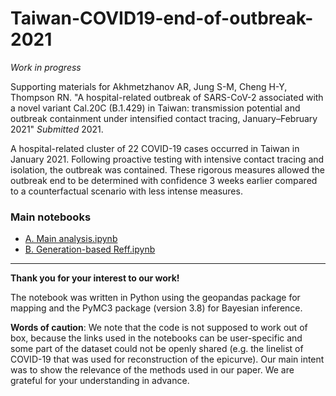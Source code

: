 # Taiwan-COVID19-end-of-outbreak-2021

*Work in progress*

Supporting materials for Akhmetzhanov AR, Jung S-M, Cheng H-Y, Thompson RN. "A hospital-related outbreak of SARS-CoV-2 associated with a novel variant Cal.20C (B.1.429) in Taiwan: transmission potential and outbreak containment under intensified contact tracing, January–February 2021" *Submitted* 2021.

A hospital-related cluster of 22 COVID-19 cases occurred in Taiwan in January 2021. Following proactive testing with intensive contact tracing and isolation, the outbreak was contained. These rigorous measures allowed the outbreak end to be determined with confidence 3 weeks earlier compared to a counterfactual scenario with less intense measures. 

### Main notebooks

* [A. Main analysis.ipynb](https://nbviewer.jupyter.org/github/aakhmetz/Taiwan-COVID19-end-of-outbreak-JanFeb2021/blob/main/scripts/Andrei/A.%20Main%20analysis.ipynb) 
* [B. Generation-based Reff.ipynb](https://nbviewer.jupyter.org/github/aakhmetz/Taiwan-COVID19-end-of-outbreak-JanFeb2021/blob/main/scripts/Andrei/B.%20Generation-based%20Reff.ipynb) 

---------
**Thank you for your interest to our work!** 

The notebook was written in Python using the geopandas package for mapping and the PyMC3 package (version 3.8) for Bayesian inference.

**Words of caution**: We note that the code is not supposed to work out of box, because the links used in the notebooks can be user-specific and some part of the dataset could not be openly shared (e.g. the linelist of COVID-19 that was used for reconstruction of the epicurve). Our main intent was to show the relevance of the methods used in our paper. We are grateful for your understanding in advance.
